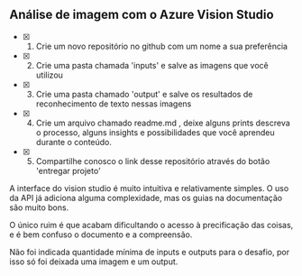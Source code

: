 ## Análise de imagem com o Azure Vision Studio

- [x] 1. Crie um novo repositório no github com um nome a sua preferência
- [x] 2. Crie uma pasta chamada 'inputs' e salve as imagens que você utilizou
- [x] 3. Crie uma pasta chamado 'output' e salve os resultados de reconhecimento de texto nessas imagens
- [x] 4. Crie um arquivo chamado readme.md , deixe alguns prints descreva o processo, alguns insights e possibilidades que você aprendeu durante o conteúdo.
- [x] 5. Compartilhe conosco o link desse repositório através do botão 'entregar projeto'

A interface do vision studio é muito intuitiva e relativamente simples. O uso da API já adiciona alguma complexidade, mas os guias na documentação são muito bons. 

O único ruim é que acabam dificultando o acesso à precificação das coisas, e é bem confuso o documento e a compreensão.

Não foi indicada quantidade mínima de inputs e outputs para o desafio, por isso só foi deixada uma imagem e um output.